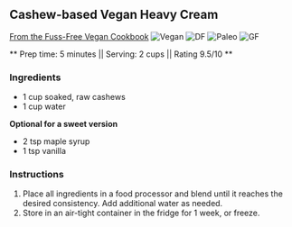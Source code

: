 ## Cashew-based Vegan Heavy Cream

[From the Fuss-Free Vegan Cookbook](https://www.amazon.ca/s?k=fuss+free+vegan&crid=2QXY700P3THUW&sprefix=fuss+fr%2Caps%2C-1&ref=nb_sb_ss_i_1_6)
![Vegan](https://img.shields.io/badge/-Vegan-brightgreen.svg)
![DF](https://img.shields.io/badge/-Dairy--free-blue.svg)
![Paleo](https://img.shields.io/badge/-Paleo-blueviolet.svg)
![GF](https://img.shields.io/badge/-Gluten--free-yellow.svg)


** Prep time: 5 minutes || Serving: 2 cups || Rating 9.5/10 **

### Ingredients

- 1 cup soaked, raw cashews
- 1 cup water

**Optional for a sweet version**

- 2 tsp maple syrup
- 1 tsp vanilla

### Instructions

1. Place all ingredients in a food processor and blend until it reaches the desired consistency. Add additional water as needed.
1. Store in an air-tight container in the fridge for 1 week, or freeze.
